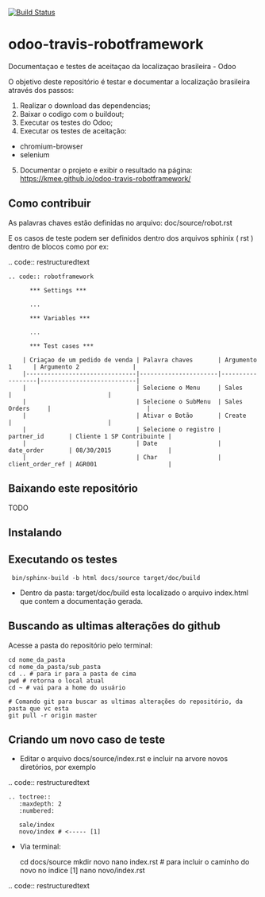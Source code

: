 [![Build Status](https://travis-ci.org/kmee/odoo-travis-robotframework.svg?branch=master)](https://travis-ci.org/kmee/odoo-travis-robotframework)

# odoo-travis-robotframework
Documentaçao e testes de aceitaçao da localizaçao brasileira - Odoo

O objetivo deste repositório é testar e documentar a localização brasileira através dos passos:

1. Realizar o download das dependencias;
2. Baixar o codigo com o buildout;
3. Executar os testes do Odoo;
4. Executar os testes de aceitação:
  - chromium-browser
  - selenium
5. Documentar o projeto e exibir o resultado na página: https://kmee.github.io/odoo-travis-robotframework/ 


Como contribuir
---------------

As palavras chaves estão definidas no arquivo: doc/source/robot.rst

E os casos de teste podem ser definidos dentro dos arquivos sphinix ( rst ) dentro de blocos como por ex:

.. code:: restructuredtext

	.. code:: robotframework
	
          *** Settings ***

          ...

          *** Variables ***

          ...

          *** Test cases ***

	    | Criaçao de um pedido de venda | Palavra chaves       | Argumento 1      | Argumento 2               |
	    |-------------------------------|----------------------|------------------|---------------------------|
	    |                               | Selecione o Menu     | Sales            |                           |
	    |                               | Selecione o SubMenu  | Sales Orders     |                           |
	    |                               | Ativar o Botão       | Create           |                           |
	    |                               | Selecione o registro | partner_id       | Cliente 1 SP Contribuinte |
	    |                               | Date                 | date_order       | 08/30/2015                |
	    |                               | Char                 | client_order_ref | AGR001                    |


Baixando este repositório
-------------------------

TODO

Instalando
----------


Executando os testes
--------------------

	 bin/sphinx-build -b html docs/source target/doc/build

- Dentro da pasta: target/doc/build esta localizado o arquivo index.html que contem a documentação gerada.

Buscando as ultimas alterações do github
----------------------------------------

Acesse a pasta do repositório pelo terminal:

	cd nome_da_pasta
	cd nome_da_pasta/sub_pasta
	cd .. # para ir para a pasta de cima
	pwd # retorna o local atual
	cd ~ # vai para a home do usuário

	# Comando git para buscar as ultimas alterações do repositório, da pasta que vc esta
	git pull -r origin master

Criando um novo caso de teste
-----------------------------

- Editar o arquivo docs/source/index.rst e incluir na arvore novos diretórios, por exemplo

.. code:: restructuredtext

	.. toctree::
	   :maxdepth: 2
	   :numbered:

	   sale/index
	   novo/index # <----- [1]

- Via terminal:

    cd docs/source
    mkdir novo
    nano index.rst # para incluir o caminho do novo no indice [1]
    nano novo/index.rst

.. code:: restructuredtext

    
   
